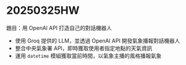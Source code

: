 # 20250325HW
題目：⽤ OpenAI API 打造自己的對話機器⼈
* 使用 Groq 提供的 LLM，並透過 OpenAI API 開發氣象播報對話機器人
* 整合中央氣象署 API，即時獲取使用者指定地點的天氣資訊
* 運用 `datetime` 模組獲取當前時間，以氣象主播的風格播報氣象
